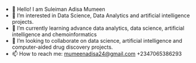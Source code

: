 - 👋 Hello! I am Suleiman Adisa Mumeen
- 👀 I’m interested in Data Science, Data Analytics and artificial intelligence projects.
- 🌱 I’m currently learning advance data analytics, data science, artificial intelligence and chemoinformatics
- 💞️ I’m looking to collaborate on data science, artificial intelligence and computer-aided drug discovery projects.
- 📫 How to reach me: mumeenadisa24@gmail.com    +2347065386293

<!---
Admeenton1/Admeenton1 is a ✨ special ✨ repository because its `README.md` (this file) appears on your GitHub profile.
You can click the Preview link to take a look at your changes.
--->
